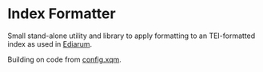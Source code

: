 # Index Formatter

Small stand-alone utility and library to apply formatting to an TEI-formatted index as used in [Ediarum](http://www.ediarum.org).

Building on code from [config.xqm](https://github.com/ediarum/ediarum.DB/blob/master/modules/config.xqm).